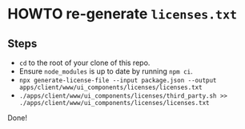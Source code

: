 # HOWTO re-generate `licenses.txt`

## Steps

- `cd` to the root of your clone of this repo.
- Ensure `node_modules` is up to date by running `npm ci`.
- `npx generate-license-file --input package.json --output apps/client/www/ui_components/licenses/licenses.txt`
- `./apps/client/www/ui_components/licenses/third_party.sh >> ./apps/client/www/ui_components/licenses/licenses.txt`

Done!
